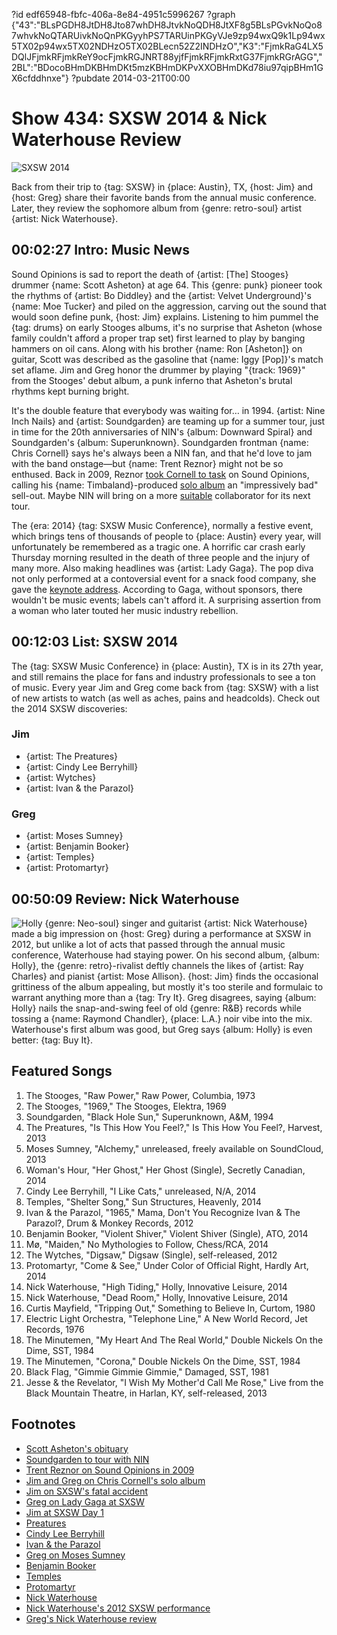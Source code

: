 ?id edf65948-fbfc-406a-8e84-4951c5996267
?graph {"43":"BLsPGDH8JtDH8Jto87whDH8JtvkNoQDH8JtXF8g5BLsPGvkNoQo87whvkNoQTARUivkNoQnPKGyyhPS7TARUinPKGyVJe9zp94wxQ9k1Lp94wx5TX02p94wx5TX02NDHzO5TX02BLecn52Z2INDHzO","K3":"FjmkRaG4LX5DQlJFjmkRFjmkReY9ocFjmkRGJNRT88yjfFjmkRFjmkRxtG37FjmkRGrAGG","2BL":"BDocoBHmDKBHmDKt5mzKBHmDKPvXXOBHmDKd78iu97qipBHm1GX6cfddhnxe"}
?pubdate 2014-03-21T00:00

# Show 434: SXSW 2014 & Nick Waterhouse Review

![SXSW 2014](https://static.soundopinions.org/images/2014/sxsw_web.jpg)

Back from their trip to {tag: SXSW} in {place: Austin}, TX, {host: Jim} and {host: Greg} share their favorite bands from the annual music conference. Later, they review the sophomore album from {genre: retro-soul} artist {artist: Nick Waterhouse}.

## 00:02:27 Intro: Music News
Sound Opinions is sad to report the death of {artist: [The] Stooges} drummer {name: Scott Asheton} at age 64. This {genre: punk} pioneer took the rhythms of {artist: Bo Diddley} and the {artist: Velvet Underground}'s {name: Moe Tucker} and piled on the aggression, carving out the sound that would soon define punk, {host: Jim} explains. Listening to him pummel the {tag: drums} on early Stooges albums, it's no surprise that Asheton (whose family couldn't afford a proper trap set) first learned to play by banging hammers on oil cans. Along with his brother {name: Ron [Asheton]} on guitar, Scott was described as the gasoline that {name: Iggy [Pop]}'s match set aflame. Jim and Greg honor the drummer by playing "{track: 1969}" from the Stooges' debut album, a punk inferno that Asheton's brutal rhythms kept burning bright.

It's the double feature that everybody was waiting for… in 1994. {artist: Nine Inch Nails} and {artist: Soundgarden} are teaming up for a summer tour, just in time for the 20th anniversaries of NIN's {album: Downward Spiral} and Soundgarden's {album: Superunknown}. Soundgarden frontman {name: Chris Cornell} says he's always been a NIN fan, and that he'd love to jam with the band onstage—but {name: Trent Reznor} might not be so enthused. Back in 2009, Reznor [took Cornell to task](/show/186/) on Sound Opinions, calling his {name: Timbaland}-produced [solo album](/show/172/#chriscornell) an "impressively bad" sell-out. Maybe NIN will bring on a more [suitable](http://www.stereogum.com/1279942/heres-the-call-me-maybe-x-nine-inch-nails-mashup-of-your-nightmares/mp3s/) collaborator for its next tour.

The {era: 2014} {tag: SXSW Music Conference}, normally a festive event, which brings tens of thousands of people to {place: Austin} every year, will unfortunately be remembered as a tragic one. A horrific car crash early Thursday morning resulted in the death of three people and the injury of many more. Also making headlines was {artist: Lady Gaga}. The pop diva not only performed at a contoversial event for a snack food company, she gave the [keynote address](http://www.fuse.tv/2014/03/lady-gaga-sxsw-2014-keynote-address). According to Gaga, without sponsors, there wouldn't be music events; labels can't afford it. A surprising assertion from a woman who later touted her music industry rebellion. 

## 00:12:03 List: SXSW 2014
The {tag: SXSW Music Conference} in {place: Austin}, TX is in its 27th year, and still remains the place for fans and industry professionals to see a ton of music. Every year Jim and Greg come back from {tag: SXSW} with a list of new artists to watch (as well as aches, pains and headcolds). Check out the 2014 SXSW discoveries:

### Jim 
- {artist: The Preatures}
- {artist: Cindy Lee Berryhill}
- {artist: Wytches}
- {artist: Ivan & the Parazol}

### Greg
- {artist: Moses Sumney}
- {artist: Benjamin Booker}
- {artist: Temples}
- {artist: Protomartyr}

## 00:50:09 Review: Nick Waterhouse
![Holly](https://static.soundopinions.org/assets/434/2BL0.jpg)
{genre: Neo-soul} singer and guitarist {artist: Nick Waterhouse} made a big impression on {host: Greg} during a performance at SXSW in 2012, but unlike a lot of acts that passed through the annual music conference, Waterhouse had staying power. On his second album, {album: Holly}, the {genre: retro}-rivalist deftly channels the likes of {artist: Ray Charles} and pianist {artist: Mose Allison}. {host: Jim} finds the occasional grittiness of the album appealing, but mostly it's too sterile and formulaic to warrant anything more than a {tag: Try It}. Greg disagrees, saying {album: Holly} nails the snap-and-swing feel of old {genre: R&B} records while tossing a {name: Raymond Chandler}, {place: L.A.} noir vibe into the mix. Waterhouse's first album was good, but Greg says {album: Holly} is even better: {tag: Buy It}. 


## Featured Songs
1. The Stooges, "Raw Power," Raw Power, Columbia, 1973
1. The Stooges, "1969," The Stooges, Elektra, 1969
1. Soundgarden, "Black Hole Sun," Superunknown, A&M, 1994
1. The Preatures, "Is This How You Feel?," Is This How You Feel?, Harvest, 2013
1. Moses Sumney, "Alchemy," unreleased, freely available on SoundCloud, 2013
1. Woman's Hour, "Her Ghost," Her Ghost (Single), Secretly Canadian, 2014
1. Cindy Lee Berryhill, "I Like Cats," unreleased, N/A, 2014
1. Temples, "Shelter Song," Sun Structures, Heavenly, 2014
1. Ivan & the Parazol, "1965," Mama, Don't You Recognize Ivan & The Parazol?, Drum & Monkey Records, 2012
1. Benjamin Booker, "Violent Shiver," Violent Shiver (Single), ATO, 2014
1. Mø, "Maiden," No Mythologies to Follow, Chess/RCA, 2014
1. The Wytches, "Digsaw," Digsaw (Single), self-released, 2012
1. Protomartyr, "Come & See," Under Color of Official Right, Hardly Art, 2014
1. Nick Waterhouse, "High Tiding," Holly, Innovative Leisure, 2014
1. Nick Waterhouse, "Dead Room," Holly, Innovative Leisure, 2014
1. Curtis Mayfield, "Tripping Out," Something to Believe In, Curtom, 1980
1. Electric Light Orchestra, "Telephone Line," A New World Record, Jet Records, 1976
1. The Minutemen, "My Heart And The Real World," Double Nickels On the Dime, SST, 1984
1. The Minutemen, "Corona," Double Nickels On the Dime, SST, 1984
1. Black Flag, "Gimmie Gimmie Gimmie," Damaged, SST, 1981
1. Jesse & the Revelator, "I Wish My Mother'd Call Me Rose," Live from the Black Mountain Theatre, in Harlan, KY, self-released, 2013


## Footnotes
- [Scott Asheton's obituary](http://www.freep.com/article/20140316/ENT04/303160152/scott-asheton-dies-stooges)
- [Soundgarden to tour with NIN](http://www.spin.com/articles/soundgarden-nine-inch-nails-tour-collaboration-trent-reznor-chris-cornell-feud/)
- [Trent Reznor on Sound Opinions in 2009](/show/186/)
- [Jim and Greg on Chris Cornell's solo album](http://www.soundopinions.org/show/172/#chriscornell)
- [Jim on SXSW's fatal accident](http://www.wbez.org/blogs/jim-derogatis/2014-03/fatal-vehicular-assault-mars-sxsw-2014-109848)
- [Greg on Lady Gaga at SXSW](http://www.chicagotribune.com/entertainment/music/turnitup/chi-lady-gaga-sxsw-20140314,0,1885653.story)
- [Jim at SXSW Day 1](http://www.wbez.org/blogs/jim-derogatis/2014-03/sxsw-2014-dispatch-1-well-least-it-ain%E2%80%99t-snowing-109840)
- [Preatures](http://thepreatures.com/)
- [Cindy Lee Berryhill](http://www.cindyleeberryhill.com/)
- [Ivan & the Parazol](http://ivanandtheparazol.com/)
- [Greg on Moses Sumney](http://www.chicagotribune.com/entertainment/music/turnitup/chi-moses-sumney-at-sxsw-sumney-artist-to-watch-20140312,0,6050117.column)
- [Benjamin Booker](http://atorecords.com/artists/benjamin-booker/)
- [Temples](http://templestheband.com/)
- [Protomartyr](https://soundcloud.com/protomartyr)
- [Nick Waterhouse](http://nickwaterhouse.com/)
- [Nick Waterhouse's 2012 SXSW performance](http://www.rollingstone.com/music/videos/nick-waterhouse-complete-sxsw-rock-room-set-20120316)
- [Greg's Nick Waterhouse review](http://www.chicagotribune.com/entertainment/music/turnitup/ct-nick-waterhouse-holly-lincoln-hall-20140220,0,1890840.column)
